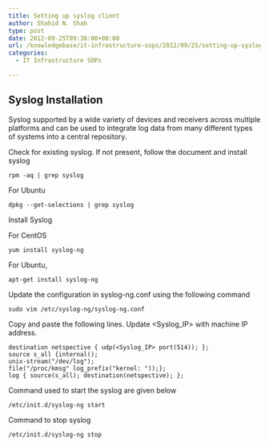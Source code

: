```yaml
---
title: Setting up syslog client
author: Shahid N. Shah
type: post
date: 2012-09-25T09:38:08+00:00
url: /knowledgebase/it-infrastructure-sops/2012/09/25/setting-up-syslog-client/
categories:
  - IT Infrastructure SOPs

---
```

## Syslog Installation

Syslog supported by a wide variety of devices and receivers across multiple platforms and can be used to integrate log data from many different types of systems into a central repository.

Check for existing syslog. If not present, follow the document and install syslog

    rpm -aq | grep syslog
    

For Ubuntu

    dpkg --get-selections | grep syslog
    

Install Syslog

For CentOS

    yum install syslog-ng
    

For Ubuntu,

    apt-get install syslog-ng
    

Update the configuration in syslog-ng.conf using the following command

    sudo vim /etc/syslog-ng/syslog-ng.conf
    

Copy and paste the following lines. Update <Syslog_IP> with machine IP address.

    destination netspective { udp(<Syslog_IP> port(514)); };
    source s_all {internal(); 
    unix-stream("/dev/log");
    file("/proc/kmsg" log_prefix("kernel: "));};
    log { source(s_all); destination(netspective); };
    

Command used to start the syslog are given below

    /etc/init.d/syslog-ng start
    

Command to stop syslog

    /etc/init.d/syslog-ng stop
    